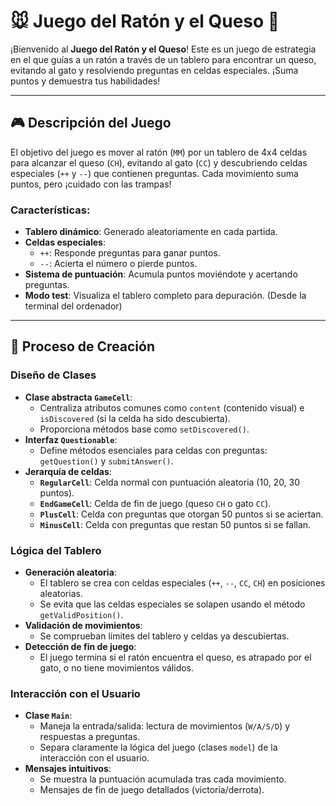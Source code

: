 # 🐭 Juego del Ratón y el Queso 🧀

¡Bienvenido al **Juego del Ratón y el Queso**! Este es un juego de estrategia en el que guías a un ratón a través de un tablero para encontrar un queso, evitando al gato y resolviendo preguntas en celdas especiales. ¡Suma puntos y demuestra tus habilidades!

---

## 🎮 **Descripción del Juego**

El objetivo del juego es mover al ratón (`MM`) por un tablero de 4x4 celdas para alcanzar el queso (`CH`), evitando al gato (`CC`) y descubriendo celdas especiales (`++` y `--`) que contienen preguntas. Cada movimiento suma puntos, pero ¡cuidado con las trampas!

### Características:
- **Tablero dinámico**: Generado aleatoriamente en cada partida.
- **Celdas especiales**:
    - `++`: Responde preguntas para ganar puntos.
    - `--`: Acierta el número o pierde puntos.
- **Sistema de puntuación**: Acumula puntos moviéndote y acertando preguntas.
- **Modo test**: Visualiza el tablero completo para depuración. (Desde la terminal del ordenador)

---

## 🧠 **Proceso de Creación**

### **Diseño de Clases**
- **Clase abstracta `GameCell`**:
    - Centraliza atributos comunes como `content` (contenido visual) e `isDiscovered` (si la celda ha sido descubierta).
    - Proporciona métodos base como `setDiscovered()`.
- **Interfaz `Questionable`**:
    - Define métodos esenciales para celdas con preguntas: `getQuestion()` y `submitAnswer()`.
- **Jerarquía de celdas**:
    - **`RegularCell`**: Celda normal con puntuación aleatoria (10, 20, 30 puntos).
    - **`EndGameCell`**: Celda de fin de juego (queso `CH` o gato `CC`).
    - **`PlusCell`**: Celda con preguntas que otorgan 50 puntos si se aciertan.
    - **`MinusCell`**: Celda con preguntas que restan 50 puntos si se fallan.

### **Lógica del Tablero**
- **Generación aleatoria**:
    - El tablero se crea con celdas especiales (`++`, `--`, `CC`, `CH`) en posiciones aleatorias.
    - Se evita que las celdas especiales se solapen usando el método `getValidPosition()`.
- **Validación de movimientos**:
    - Se comprueban límites del tablero y celdas ya descubiertas.
- **Detección de fin de juego**:
    - El juego termina si el ratón encuentra el queso, es atrapado por el gato, o no tiene movimientos válidos.

### **Interacción con el Usuario**
- **Clase `Main`**:
    - Maneja la entrada/salida: lectura de movimientos (`W/A/S/D`) y respuestas a preguntas.
    - Separa claramente la lógica del juego (clases `model`) de la interacción con el usuario.
- **Mensajes intuitivos**:
    - Se muestra la puntuación acumulada tras cada movimiento.
    - Mensajes de fin de juego detallados (victoria/derrota).



